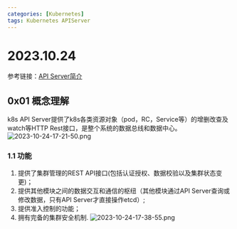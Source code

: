 ```yaml
---
categories: [Kubernetes]
tags: Kubernetes APIServer
---
```

# 2023.10.24
参考链接：[API Server简介](https://blog.csdn.net/u010453704/article/details/110701789)
##  0x01 概念理解
k8s API Server提供了k8s各类资源对象（pod，RC，Service等）的增删改查及watch等HTTP Rest接口，是整个系统的数据总线和数据中心。
![2023-10-24-17-21-50.png](https://s2.loli.net/2023/10/27/QK6f18H4CahIuOS.png)
### 1.1 功能
1. 提供了集群管理的REST API接口(包括认证授权、数据校验以及集群状态变更)；
2. 提供其他模块之间的数据交互和通信的枢纽（其他模块通过API Server查询或修改数据，只有API Server才直接操作etcd）;
3. 提供准入控制的功能；
4. 拥有完备的集群安全机制.
![2023-10-24-17-38-55.png](https://s2.loli.net/2023/10/27/VHeqYuZBWDOG3cE.png)
